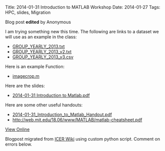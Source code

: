 Title: 2014-01-31 Introduction to MATLAB Workshop
Date: 2014-01-27
Tags: HPC, slides, Migration

Blog post **edited** by Anonymous

I am trying something new this time. The following are links to a dataset we
will use as an example in the class:

  * [GROUP_YEARLY_2013.txt](https://wiki.hpcc.msu.edu/download/attachments/5411670/GROUP_YEARLY_2013.txt?version=1&modificationDate=1390832160000&api=v2)
  * [GROUP_YEARLY_2013_v2.txt](https://wiki.hpcc.msu.edu/download/attachments/5411670/GROUP_YEARLY_2013_v2.txt?version=1&modificationDate=1390832173000&api=v2)
  * [GROUP_YEARLY_2013_v3.csv](https://wiki.hpcc.msu.edu/download/attachments/5411670/GROUP_YEARLY_2013_v3.csv?version=1&modificationDate=1390832184000&api=v2)

Here is an example Function:

  * [imagecrop.m](https://wiki.hpcc.msu.edu/download/attachments/5411670/imagecrop.m?version=1&modificationDate=1390832201000&api=v2)

Here are the slides:

  * [2014-01-31 Introduction to Matlab.pdf](https://wiki.hpcc.msu.edu/download/attachments/5411670/2014-01-31%20Introduction%20to%20Matlab.pdf?version=1&modificationDate=1390832462000&api=v2)

Here are some other useful handouts:

  * [2014-01-31_Introduction_to_Matlab_Handout.pdf](https://wiki.hpcc.msu.edu/download/attachments/5411670/2014-01-31_Introduction_to_Matlab_Handout.pdf?version=1&modificationDate=1390832521000&api=v2)
  * <http://web.mit.edu/18.06/www/MATLAB/matlab-cheatsheet.pdf>

[View
Online](https://wiki.hpcc.msu.edu/display/~colbrydi@msu.edu/2014/01/27/2014-01-31+Introduction+to+MATLAB+Workshop)

Blogpost migrated from [ICER Wiki](https://wiki.hpcc.msu.edu/display/~colbrydi@msu.edu/2014/01/27/2014-01-31+Introduction+to+MATLAB+Workshop) using custom python script. Comment on errors below.
